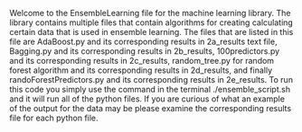 Welcome to the EnsembleLearning file for the machine learning library. The library contains multiple files that contain algorithms for
creating calculating certain data that is used in ensemble learning. The files that are listed in this file are AdaBoost.py and its 
corresponding results in 2a_results text file, Bagging.py and its corresponding results in 2b_results, 100predictors.py and its 
corresponding results in 2c_results, random_tree.py for random forest algorithm and its corresponding results in 2d_results, and finally
randoForestPredictors.py and its corresponding results in 2e_results. To run this code you simply use the command in the terminal
./ensemble_script.sh and it will run all of the python files. 
If you are curious of what an example of the output for the data may be please examine the corresponding results file for each python file.
